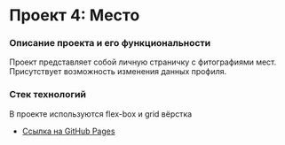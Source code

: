 # Проект 4: Место

### Описание проекта и его функциональности
Проект представляет собой личную страничку с фитографиями мест.
Присутствует возможность изменения данных профиля.


### Стек технологий
В проекте используются flex-box и grid вёрстка


* [Ссылка на GitHub Pages](https://dmitriislk1.github.io/mesto/)
